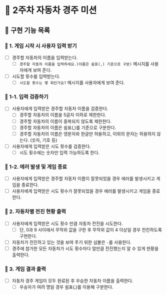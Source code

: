 # 🚖 2주차 자동차 경주 미션

## 🚀 구현 기능 목록

### 💬 1. 게임 시작 시 사용자 입력 받기

- [ ] 경주할 자동차의 이름을 입력받는다.
  - [ ] `경주할 자동차 이름을 입력하세요.(이름은 쉼표(,) 기준으로 구분)` 메시지를 사용자에게 보여 준다.
- [ ] 시도할 횟수를 입력받는다.
  - [ ] `시도할 횟수는 몇 회인가요?` 메시지를 사용자에게 보여 준다.

### 💬 1-1. 입력 검증하기

- [ ] 사용자에게 입력받은 경주할 자동차 이름을 검증한다.
  - [ ] 경주할 자동차의 이름을 5글자 이하로 제한한다.
  - [ ] 경주할 자동차의 이름이 중복되지 않도록 제한한다.
  - [ ] 경주할 자동차의 이름은 쉼표(,)를 기준으로 구분한다.
  - [ ] 경주할 자동차의 이름은 영문자와 한글만 허용하고, 이외의 문자는 허용하지 않는다. (숫자, 기호 등)
- [ ] 사용자에게 입력받은 시도 횟수를 검증한다.
  - [ ] 시도 횟수에는 숫자만 입력 가능하도록 한다.

### 💬 1-2. 에러 발생 및 게임 종료

- [ ] 사용자에게 입력받은 경주할 자동차 이름이 잘못되었을 경우 에러를 발생시키고 게임을 종료한다.
- [ ] 사용자에게 입력받은 시도 횟수가 잘못되었을 경우 에러를 발생시키고 게임을 종료한다.

### 🚖 2. 자동차별 전진 현황 출력

- [ ] 사용자에게 입력받은 시도 횟수 만큼 자동차 전진을 시도한다.
  - [ ] 단, 0과 9 사이에서 무작위 값을 구한 후 무작위 값이 4 이상일 경우 전진하도록 구현한다.
- [ ] 자동차가 전진하고 있는 것을 보여 주기 위한 심볼은 `-`를 사용한다.
- [ ] 경주에 참가한 모든 자동차가 시도 횟수마다 얼만큼 전진했는지 알 수 있게 현황을 출력한다.

### 👑 3. 게임 결과 출력

- [ ] 자동차 경주 게임이 모두 완료된 후 우승한 자동차 이름을 출력한다.
  - [ ] 우승자가 여려 명일 경우 쉼표(,)를 이용해 구분한다.

